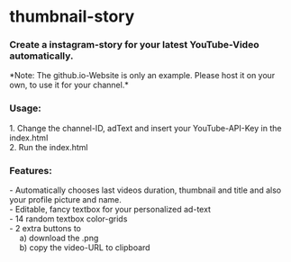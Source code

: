 # thumbnail-story
<h3>Create a instagram-story for your latest YouTube-Video automatically.</h3>
*Note: The github.io-Website is only an example. Please host it on your own, to use it for your channel.*

<h3>Usage:</h3>
1. Change the channel-ID, adText and insert your YouTube-API-Key in the index.html<br>
2. Run the index.html


<h3>Features:</h3>
- Automatically chooses last videos duration, thumbnail and title and also your profile picture and name. <br>
- Editable, fancy textbox for your personalized ad-text <br>
- 14 random textbox color-grids <br>
- 2 extra buttons to <br>
  &emsp; a) download the .png <br>
  &emsp; b) copy the video-URL to clipboard <br>
